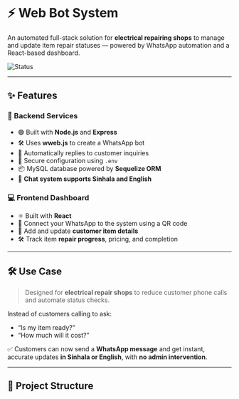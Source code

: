 # ⚡ Web Bot System

An automated full-stack solution for **electrical repairing shops** to manage and update item repair statuses — powered by WhatsApp automation and a React-based dashboard.

![Status](https://img.shields.io/badge/Status-In%20Development-blue?style=flat-square)

---

## ✨ Features

### 🔧 Backend Services
- 🟢 Built with **Node.js** and **Express**
- 🛠️ Uses **wweb.js** to create a WhatsApp bot
- 🤖 Automatically replies to customer inquiries
- 🔐 Secure configuration using `.env`
- 📦 MySQL database powered by **Sequelize ORM**
- 📲 **Chat system supports Sinhala and English**

### 💻 Frontend Dashboard
- ⚛️ Built with **React**
- 📱 Connect your WhatsApp to the system using a QR code
- 🧾 Add and update **customer item details**
- 🛠 Track item **repair progress**, pricing, and completion

---

## 🛠 Use Case

> Designed for **electrical repair shops** to reduce customer phone calls and automate status checks.

Instead of customers calling to ask:
- “Is my item ready?”
- “How much will it cost?”

✅ Customers can now send a **WhatsApp message** and get instant, accurate updates **in Sinhala or English**, with **no admin intervention**.

---

## 📁 Project Structure

